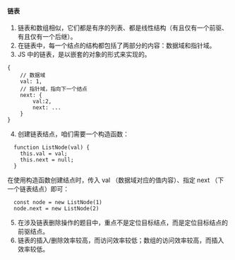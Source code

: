 #### 链表

1. 链表和数组相似，它们都是有序的列表、都是线性结构（有且仅有一个前驱、有且仅有一个后继）。
2. 在链表中，每一个结点的结构都包括了两部分的内容：数据域和指针域。
3. JS 中的链表，是以嵌套的对象的形式来实现的。

```
{
    // 数据域
    val: 1,
    // 指针域，指向下一个结点
    next: {
        val:2,
        next: ...
    }
}
```

4. 创建链表结点，咱们需要一个构造函数：

```
  function ListNode(val) {
    this.val = val;
    this.next = null;
  }
```

在使用构造函数创建结点时，传入 val （数据域对应的值内容）、指定 next （下一个链表结点）即可：

```
  const node = new ListNode(1)
  node.next = new ListNode(2)
```

5. 在涉及链表删除操作的题目中，重点不是定位目标结点，而是定位目标结点的前驱结点。
6. 链表的插入/删除效率较高，而访问效率较低；数组的访问效率较高，而插入效率较低。
